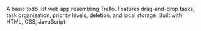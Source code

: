 A basic todo list web app resembling Trello. Features drag-and-drop tasks, task organization, priority levels, deletion, and local storage. Built with HTML, CSS, JavaScript.
